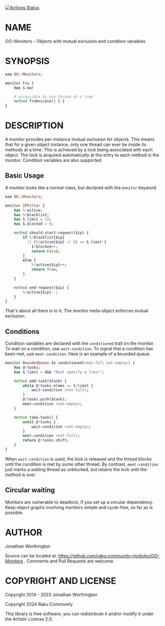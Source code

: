 [![Actions Status](https://github.com/lizmat/OO-Monitors/actions/workflows/test.yml/badge.svg)](https://github.com/lizmat/OO-Monitors/actions)

NAME
====

OO::Monitors - Objects with mutual exclusion and condition variables

SYNOPSIS
========

```raku
use OO::Monitors;

monitor Foo {
    has $.bar

    # accessible by one thread at a time
    method frobnicate() { }
}
```

DESCRIPTION
===========

A monitor provides per-instance mutual exclusion for objects. This means that for a given object instance, only one thread can ever be inside its methods at a time. This is achieved by a lock being associated with each object. The lock is acquired automatically at the entry to each method in the monitor. Condition variables are also supported.

Basic Usage
-----------

A monitor looks like a normal class, but declared with the `monitor` keyword.

```raku
use OO::Monitors;

monitor IPFilter {
    has %!active;
    has %!blacklist;
    has $.limit = 10;
    has $.blocked = 0;

    method should-start-request($ip) {
        if %!blacklist{$ip}
          || (%!active{$ip} // 0) == $.limit {
            $!blocked++;
            return False;
        }
        else {
            %!active{$ip}++;
            return True;
        }
    }

    method end-request($ip) {
        %!active{$ip}--;
    }
}
```

That's about all there is to it. The monitor meta-object enforces mutual exclusion.

Conditions
----------

Condition variables are declared with the `conditioned` trait on the monitor. To wait on a condition, use `wait-condition`. To signal that a condition has been met, use `meet-condition`. Here is an example of a bounded queue.

```raku
monitor BoundedQueue is conditioned(<not-full not-empty>) {
    has @!tasks;
    has $.limit = die "Must specify a limit";

    method add-task($task) {
        while @!tasks.elems == $!limit {
            wait-condition <not-full>;
        }
        @!tasks.push($task);
        meet-condition <not-empty>;
    }

    method take-task() {
        until @!tasks {
            wait-condition <not-empty>;
        }
        meet-condition <not-full>;
        return @!tasks.shift;
    }
}
```

When `wait-condition` is used, the lock is released and the thread blocks until the condition is met by some other thread. By contrast, `meet-condition` just marks a waiting thread as unblocked, but retains the lock until the method is over.

Circular waiting
----------------

Monitors are vulnerable to deadlock, if you set up a circular dependency. Keep object graphs involving monitors simple and cycle-free, so far as is possible.

AUTHOR
======

Jonathan Worthington

Source can be located at: https://github.com/raku-community-modules/OO-Monitors . Comments and Pull Requests are welcome.

COPYRIGHT AND LICENSE
=====================

Copyright 2014 - 2023 Jonathan Worthington

Copyright 2024 Raku Community

This library is free software; you can redistribute it and/or modify it under the Artistic License 2.0.

